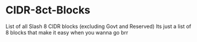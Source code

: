 # CIDR-8ct-Blocks
List of all Slash 8 CIDR blocks (excluding Govt and Reserved)
Its just a list of 8 blocks that make it easy when you wanna go brr
